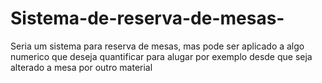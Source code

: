 # Sistema-de-reserva-de-mesas-
Seria um sistema para reserva de mesas, mas pode ser aplicado a algo numerico que deseja quantificar para alugar por exemplo desde que seja alterado a mesa por outro material
